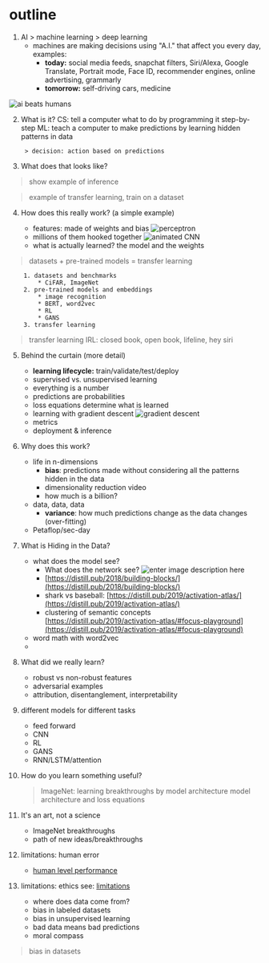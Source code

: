 # outline
1. AI > machine learning > deep learning
	- machines are making decisions using "A.I." that affect you every day, examples:
		- **today:** social media feeds, snapchat filters, Siri/Alexa, Google Translate, Portrait mode, Face ID, recommender engines, online advertising, grammarly
		- **tomorrow:** self-driving cars, medicine

![ai beats humans](https://i.ibb.co/4sdFz9L/Screenshot-2019-12-10-at-11-53-15-AM.png)

2. What is it?
	CS: tell a computer what to do by programming it step-by-step
	ML: teach a computer to make predictions by learning hidden patterns in data
	
		> decision: action based on predictions
		
3. What does that looks like?

> show example of inference


> example of transfer learning, train on a dataset





4. How does this really work? (a simple example)

	* features: made of weights and bias
![perceptron](https://miro.medium.com/max/1435/1*n6sJ4yZQzwKL9wnF5wnVNg.png)	
	* millions of them hooked together
![animated CNN](https://miro.medium.com/max/1920/1*eEKb2RxREV6-MtLz2DNWFQ.gif)
	* what is actually learned? the model and the weights
	
> datasets + pre-trained models = transfer learning

		1. datasets and benchmarks
			* CiFAR, ImageNet
		2. pre-trained models and embeddings
			* image recognition
			* BERT, word2vec
			* RL
			* GANS
		3. transfer learning

> transfer learning IRL: closed book, open book, lifeline, hey siri

5. Behind the curtain (more detail)
	* **learning lifecycle:** train/validate/test/deploy
	* supervised vs. unsupervised learning 
	* everything is a number
	* predictions are probabilities
	* loss equations determine what is learned
	* learning with gradient descent
![gradient descent](https://easyai.tech/wp-content/uploads/2019/01/tiduxiajiang-1.png)
	* metrics
	* deployment & inference

6. Why does this work? 
	* life in n-dimensions
		* **bias**: predictions made without considering all the patterns hidden in the data
		* dimensionality reduction video
		* how much is a billion?
	* data, data, data
		* **variance**: how much predictions change as the data changes (over-fitting)
	* Petaflop/sec-day

7. What is Hiding in the Data?
	* what does the model see? 
		* What does the network see? 
![enter image description here](https://distill.pub/2018/building-blocks/examples/activations/dog_cat/mixed4d.jpeg)
		* [https://distill.pub/2018/building-blocks/](https://distill.pub/2018/building-blocks/)
		* shark vs baseball: [https://distill.pub/2019/activation-atlas/](https://distill.pub/2019/activation-atlas/)
		* clustering of semantic concepts [https://distill.pub/2019/activation-atlas/#focus-playground](https://distill.pub/2019/activation-atlas/#focus-playground)
	* word math with word2vec
	*  	

8. What did we really learn?
	* robust vs non-robust features
	* adversarial examples
	* attribution, disentanglement,  interpretability


9. different models for different tasks
	- feed forward
	- CNN
	- RL
	- GANS
	- RNN/LSTM/attention

10. How do you learn something useful?
	
	> ImageNet: learning breakthroughs by model architecture
	> model architecture and loss equations

11. It's an art, not a science
	- ImageNet breakthroughs
	- path of new ideas/breakthroughs

12. limitations: human error
	* [human level performance](https://towardsdatascience.com/how-to-improve-my-ml-algorithm-lessons-from-andrew-ngs-experience-ii-f66926926f88)

	 
13. limitations: ethics
	see: [limitations](https://towardsdatascience.com/the-limitations-of-machine-learning-a00e0c3040c6)
	* where does data come from?
	* bias in labeled datasets
	* bias in unsupervised learning
	* bad data means bad predictions
	* moral compass
> bias in datasets


<!--stackedit_data:
eyJoaXN0b3J5IjpbMTQxMDU3MDM4NywxOTI5NTU1NjMyLC03OD
I3NzMyMTQsNDI0OTgyMzA4LDI0NDM2NzYyNSwxNTUwNTQxNDAz
LC0xNjY5NzMyMDY3LC03MDU1MDI0MzEsODI5NjM2MjYyLDE4Nz
k0NzQ4NzksMTg3MzgzNjEyOSwxNjY2NjU5MTg2LC0xNDU1ODEw
OTM5LC0yNTgxMDM5NjcsLTE1MzQ5OTA2NDQsMjA0MDI5NzYyMl
19
-->